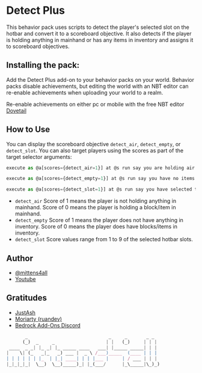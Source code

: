 # Detect Plus

This behavior pack uses scripts to detect the player's selected slot on the hotbar and convert it to a scoreboard objective.
It also detects if the player is holding anything in mainhand or has any items in inventory and assigns it to scoreboard objectives.

## Installing the pack:

Add the Detect Plus add-on to your behavior packs on your world. Behavior packs disable achievements, but editing the world with an NBT editor can re-enable achievements when uploading your world to a realm.

Re-enable achievements on either pc or mobile with the free NBT editor [Dovetail](https://github.com/Offroaders123/Dovetail)

## How to Use

You can display the scoreboard objective `detect_air`, `detect_empty`, or `detect_slot`. 
You can also target players using the scores as part of the target selector arguments:
```js
execute as @a[scores={detect_air=1}] at @s run say you are holding air!

execute as @a[scores={detect_empty=1}] at @s run say you have no items in your inventory!

execute as @a[scores={detect_slot=1}] at @s run say you have selected the first hotbar slot!
```
- `detect_air`
Score of 1 means the player is not holding anything in mainhand.
Score of 0 means the player is holding a block/item in mainhand.
- `detect_empty`
Score of 1 means the player does not have anything in inventory.
Score of 0 means the player does have blocks/items in inventory.
- `detect_slot`
Score values range from 1 to 9 of the selected hotbar slots.

## Author

- [@mittens4all](https://www.github.com/mittens4all)
- [Youtube](https://www.youtube.com/@mittens4all)

## Gratitudes

- [JustAsh](https://github.com/Justash01)
- [Moriarty (ruandev)](https://www.youtube.com/@rmmrty)
- [Bedrock Add-Ons Discord](https://discord.gg/46JUdQb)

```js
       _                              _     _       _ _  
      (_)  _     _                   | |   (_)     | | | 
 ____  _ _| |_ _| |_ _____ ____   ___| |_____ _____| | | 
|    \| (_   _|_   _) ___ |  _ \ /___)_____  (____ | | | 
| | | | | | |_  | |_| ____| | | |___ |     | / ___ | | | 
|_|_|_|_|  \__)  \__)_____)_| |_(___/      |_\_____|\_)_)
                                                         
```
